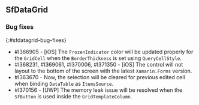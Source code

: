 ## SfDataGrid

### Bug fixes
{:#sfdatagrid-bug-fixes}

* \#I366905 - [iOS] The `FrozenIndicator` color will be updated properly for the `GridCell` when the `BorderThickness` is set using `QueryCellStyle`.
* \#I368231, \#I369061, \#I370006, \#I371350 - [iOS] The control will not layout to the bottom of the screen with the latest `Xamarin.Forms` version.
* \#I363670 - Now, the selection will be cleared for previous edited cell when binding `DataTable` as `ItemsSource`.
* \#I370156 - [UWP] The memory leak issue will be resolved when the `SfButton` is used inside the `GridTemplateColumn`.

